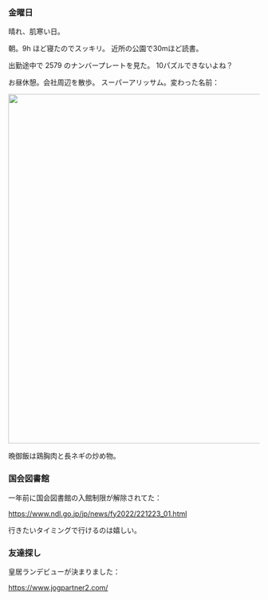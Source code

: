 ### 金曜日

晴れ、肌寒い日。

朝。9h ほど寝たのでスッキリ。
近所の公園で30mほど読書。

出勤途中で 2579 のナンバープレートを見た。
10パズルできないよね？

お昼休憩。会社周辺を散歩。
スーパーアリッサム。変わった名前：

<img src="https://i.imgur.com/2kxvqJU.jpg" width="700">

晩御飯は鶏胸肉と長ネギの炒め物。

### 国会図書館

一年前に国会図書館の入館制限が解除されてた：

https://www.ndl.go.jp/jp/news/fy2022/221223_01.html

行きたいタイミングで行けるのは嬉しい。

### 友達探し

皇居ランデビューが決まりました：

https://www.jogpartner2.com/